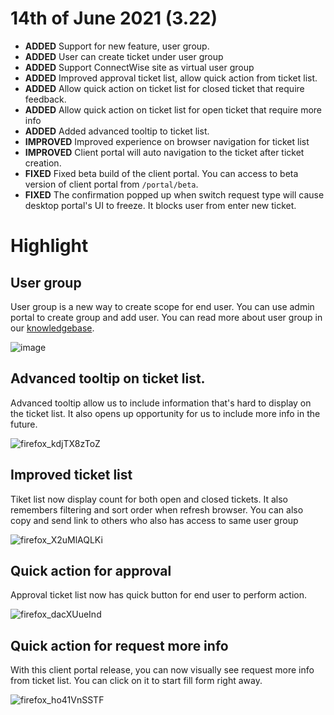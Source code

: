 # 14th of June 2021 (3.22)

- **ADDED** Support for new feature, user group.
- **ADDED** User can create ticket under user group
- **ADDED** Support ConnectWise site as virtual user group
- **ADDED** Improved approval ticket list, allow quick action from ticket list.
- **ADDED** Allow quick action on ticket list for closed ticket that require feedback.
- **ADDED** Allow quick action on ticket list for open ticket that require more info
- **ADDED** Added advanced tooltip to ticket list.
- **IMPROVED** Improved experience on browser navigation for ticket list
- **IMPROVED** Client portal will auto navigation to the ticket after ticket creation.
- **FIXED** Fixed beta build of the client portal. You can access to beta version of client portal from `/portal/beta`.
- **FIXED** The confirmation popped up when switch request type will cause desktop portal's UI to freeze. It blocks user from enter new ticket.

# Highlight

## User group

User group is a new way to create scope for end user. You can use admin portal to create group and add user. You can read more about user group in our [knowledgebase](https://help.deskdirector.com/article/bxd7i1kkw3).

![image](https://user-images.githubusercontent.com/1712143/121840907-60705c00-cd31-11eb-91e2-e869eb8e8044.png)

## Advanced tooltip on ticket list.

Advanced tooltip allow us to include information that's hard to display on the ticket list. It also opens up opportunity for us to include more info in the future.

![firefox_kdjTX8zToZ](https://user-images.githubusercontent.com/1712143/121841911-6e26e100-cd33-11eb-81dd-eba5a1860ac7.png)


## Improved ticket list

Tiket list now display count for both open and closed tickets. It also remembers filtering and sort order when refresh browser. You can also copy and send link to others who also has access to same user group

![firefox_X2uMlAQLKi](https://user-images.githubusercontent.com/1712143/121842139-ebeaec80-cd33-11eb-9feb-247ea7281f82.png)

## Quick action for approval

Approval ticket list now has quick button for end user to perform action.

![firefox_dacXUueInd](https://user-images.githubusercontent.com/1712143/121841889-6109f200-cd33-11eb-8554-f700c9026be4.png)


## Quick action for request more info

With this client portal release, you can now visually see request more info from ticket list. You can click on it to start fill form right away.

![firefox_ho41VnSSTF](https://user-images.githubusercontent.com/1712143/121841877-59e2e400-cd33-11eb-8ea9-03a2756349f9.png)

